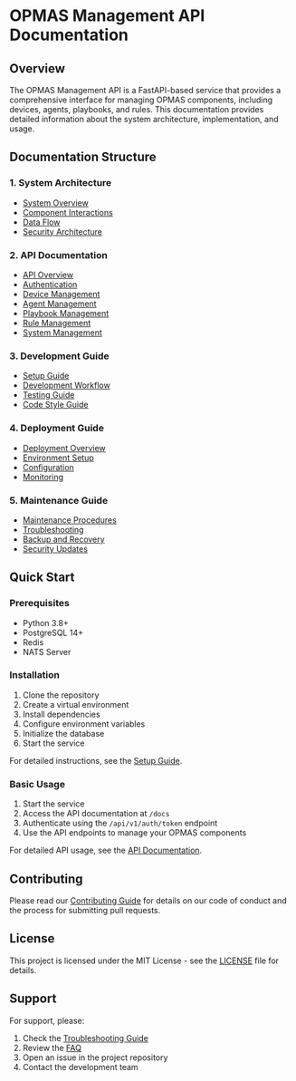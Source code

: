 # OPMAS Management API Documentation

## Overview
The OPMAS Management API is a FastAPI-based service that provides a comprehensive interface for managing OPMAS components, including devices, agents, playbooks, and rules. This documentation provides detailed information about the system architecture, implementation, and usage.

## Documentation Structure

### 1. System Architecture
- [System Overview](architecture/system_overview.md)
- [Component Interactions](architecture/component_interactions.md)
- [Data Flow](architecture/data_flow.md)
- [Security Architecture](architecture/security.md)

### 2. API Documentation
- [API Overview](api/overview.md)
- [Authentication](api/authentication.md)
- [Device Management](api/devices.md)
- [Agent Management](api/agents.md)
- [Playbook Management](api/playbooks.md)
- [Rule Management](api/rules.md)
- [System Management](api/system.md)

### 3. Development Guide
- [Setup Guide](development/setup.md)
- [Development Workflow](development/workflow.md)
- [Testing Guide](development/testing.md)
- [Code Style Guide](development/code_style.md)

### 4. Deployment Guide
- [Deployment Overview](deployment/overview.md)
- [Environment Setup](deployment/environment.md)
- [Configuration](deployment/configuration.md)
- [Monitoring](deployment/monitoring.md)

### 5. Maintenance Guide
- [Maintenance Procedures](maintenance/procedures.md)
- [Troubleshooting](maintenance/troubleshooting.md)
- [Backup and Recovery](maintenance/backup_recovery.md)
- [Security Updates](maintenance/security_updates.md)

## Quick Start

### Prerequisites
- Python 3.8+
- PostgreSQL 14+
- Redis
- NATS Server

### Installation
1. Clone the repository
2. Create a virtual environment
3. Install dependencies
4. Configure environment variables
5. Initialize the database
6. Start the service

For detailed instructions, see the [Setup Guide](development/setup.md).

### Basic Usage
1. Start the service
2. Access the API documentation at `/docs`
3. Authenticate using the `/api/v1/auth/token` endpoint
4. Use the API endpoints to manage your OPMAS components

For detailed API usage, see the [API Documentation](api/overview.md).

## Contributing
Please read our [Contributing Guide](development/contributing.md) for details on our code of conduct and the process for submitting pull requests.

## License
This project is licensed under the MIT License - see the [LICENSE](../LICENSE) file for details.

## Support
For support, please:
1. Check the [Troubleshooting Guide](maintenance/troubleshooting.md)
2. Review the [FAQ](maintenance/faq.md)
3. Open an issue in the project repository
4. Contact the development team
